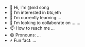 - 👋 Hi, I’m @md song
- 👀 I’m interested in btc,eth
- 🌱 I’m currently learning ...
- 💞️ I’m looking to collaborate on .......
- 📫 How to reach me ...
- 😄 Pronouns: ...
- ⚡ Fun fact: ...

<!---
mdsofting/mdsofting is a ✨ special ✨ repository because its `README.md` (this file) appears on your GitHub profile.
You can click the Preview link to take a look at your changes.
--->
